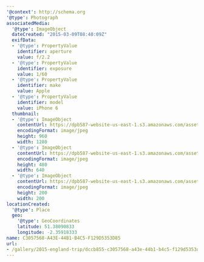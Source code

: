```yaml
---
'@context': http://schema.org
'@type': Photograph
associatedMedia:
  '@type': ImageObject
  dateCreated: "2015-03-09T08:40:09Z"
  exifData:
  - '@type': PropertyValue
    identifier: aperture
    value: f/2.2
  - '@type': PropertyValue
    identifier: exposure
    value: 1/60
  - '@type': PropertyValue
    identifier: make
    value: Apple
  - '@type': PropertyValue
    identifier: model
    value: iPhone 6
  thumbnail:
  - '@type': ImageObject
    contentUrl: https://dpb587-website-us-east-1.s3.amazonaws.com/asset/gallery/2015-england-trip/dccb855-c3057568-a43e-44b1-b4c5-f129d5353d85~1280.jpg
    encodingFormat: image/jpeg
    height: 960
    width: 1280
  - '@type': ImageObject
    contentUrl: https://dpb587-website-us-east-1.s3.amazonaws.com/asset/gallery/2015-england-trip/dccb855-c3057568-a43e-44b1-b4c5-f129d5353d85~640w.jpg
    encodingFormat: image/jpeg
    height: 480
    width: 640
  - '@type': ImageObject
    contentUrl: https://dpb587-website-us-east-1.s3.amazonaws.com/asset/gallery/2015-england-trip/dccb855-c3057568-a43e-44b1-b4c5-f129d5353d85~200x200.jpg
    encodingFormat: image/jpeg
    height: 200
    width: 200
locationCreated:
  '@type': Place
  geo:
    '@type': GeoCoordinates
    latitude: 51.38090833
    longitude: -2.35918333
name: C3057568-A43E-44B1-B4C5-F129D5353D85
url:
- /gallery/2015-england-trip/dccb855-c3057568-a43e-44b1-b4c5-f129d5353d85.html
---
```


